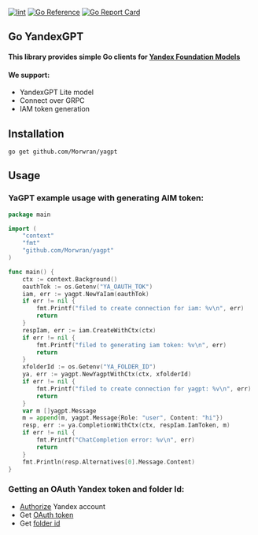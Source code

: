 [![lint](https://github.com/Morwran/yagpt/actions/workflows/testing.yml/badge.svg)](https://github.com/Morwran/yagpt/actions/workflows/testing.yml)
[![Go Reference](https://pkg.go.dev/badge/github.com/Morwran/yagpt.svg)](https://pkg.go.dev/github.com/Morwran/yagpt)
[![Go Report Card](https://goreportcard.com/badge/github.com/Morwran/yagpt)](https://goreportcard.com/report/github.com/Morwran/yagpt)


## Go YandexGPT
#### This library provides simple Go clients for [Yandex Foundation Models](https://yandex.cloud/ru/docs/foundation-models/)

#### We support:
- YandexGPT Lite model
- Connect over GRPC
- IAM token generation

## Installation
    go get github.com/Morwran/yagpt

## Usage
### YaGPT example usage with generating AIM token:
```go
package main

import (
    "context"
    "fmt"
    "github.com/Morwran/yagpt"
)

func main() {
    ctx := context.Background()
    oauthTok := os.Getenv("YA_OAUTH_TOK")
    iam, err := yagpt.NewYaIam(oauthTok)
    if err != nil {
        fmt.Printf("filed to create connection for iam: %v\n", err)
        return
    }
    respIam, err := iam.CreateWithCtx(ctx)
    if err != nil {
        fmt.Printf("filed to generating iam token: %v\n", err)
        return
    }
    xfolderId := os.Getenv("YA_FOLDER_ID")
    ya, err := yagpt.NewYagptWithCtx(ctx, xfolderId)
    if err != nil {
        fmt.Printf("filed to create connection for yagpt: %v\n", err)
        return
    }
    var m []yagpt.Message
    m = append(m, yagpt.Message{Role: "user", Content: "hi"})
    resp, err := ya.CompletionWithCtx(ctx, respIam.IamToken, m)
    if err != nil {
        fmt.Printf("ChatCompletion error: %v\n", err)
        return
    }
    fmt.Println(resp.Alternatives[0].Message.Content)
}
```
### Getting an OAuth Yandex token and folder Id:

- [Authorize](https://passport.yandex.ru/auth) Yandex account
- Get [OAuth token](https://oauth.yandex.ru/)
- Get [folder id](https://yandex.cloud/ru/docs/resource-manager/operations/folder/get-id)